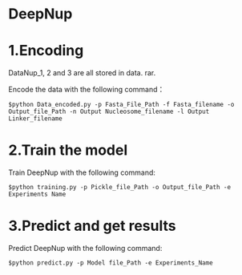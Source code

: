 # DeepNup

1.Encoding
===
DataNup_1, 2 and 3 are all stored in data. rar. 

Encode the data with the following command：
```
$python Data_encoded.py -p Fasta_File_Path -f Fasta_filename -o Output_file_Path -n Output Nucleosome_filename -l Output Linker_filename
```

2.Train the model
===
Train DeepNup with the following command:
```
$python training.py -p Pickle_file_Path -o Output_file_Path -e Experiments Name
```

3.Predict and get results
===
Predict DeepNup with the following command:
```
$python predict.py -p Model file_Path -e Experiments_Name
```
